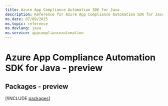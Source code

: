 ```yaml
---
title: Azure App Compliance Automation SDK for Java
description: Reference for Azure App Compliance Automation SDK for Java
ms.date: 07/09/2025
ms.topic: reference
ms.devlang: java
ms.service: appcomplianceautomation
---
```

# Azure App Compliance Automation SDK for Java - preview
## Packages - preview
[!INCLUDE [packages](app-compliance-automation-index.md)]